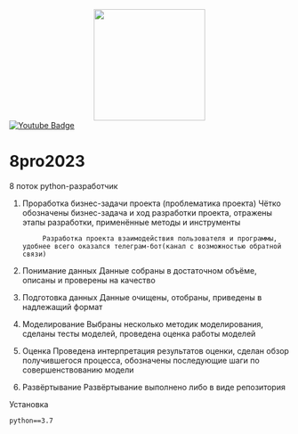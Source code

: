 <div id="header" align="center">
  <img src="https://media.giphy.com/media/hqU2KkjW5bE2v2Z7Q2/giphy.gif" width="200"/>
</div>

<div id="badges">
  <a href="https://www.youtube.com/channel/UCUkkCRM55x7MzTqkGYDp_GQ">
  <img src="https://img.shields.io/badge/YouTube-red?style=for-the-badge&logo=youtube&logoColor=white" alt="Youtube Badge"/>
  </a>
</div>

# 8pro2023
8 поток python-разработчик

1) Проработка бизнес-задачи проекта (проблематика проекта)
Чётко обозначены бизнес-задача и ход разработки проекта, отражены этапы разработки, применённые методы и инструменты

            Разработка проекта взаимодействия пользователя и программы, удобнее всего оказался телеграм-бот(канал с возможностью обратной связи)

2) Понимание данных
Данные собраны в достаточном объёме, описаны и проверены на качество

3) Подготовка данных
Данные очищены, отобраны, приведены в надлежащий формат

4) Моделирование
Выбраны несколько методик моделирования, сделаны тесты моделей, проведена оценка работы моделей

5) Оценка
Проведена интерпретация результатов оценки, сделан обзор получившегося процесса, обозначены последующие шаги по совершенствованию модели

6) Развёртывание
Развёртывание выполнено либо в виде репозитория




Установка 

    python==3.7
